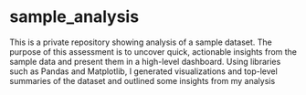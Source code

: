 # sample_analysis

This is a private repository showing analysis of a sample dataset. The purpose of this assessment is to uncover quick, actionable insights from the sample data and present them in a high-level dashboard.
Using libraries such as Pandas and Matplotlib, I generated visualizations and top-level summaries of the dataset and outlined some insights from my analysis
